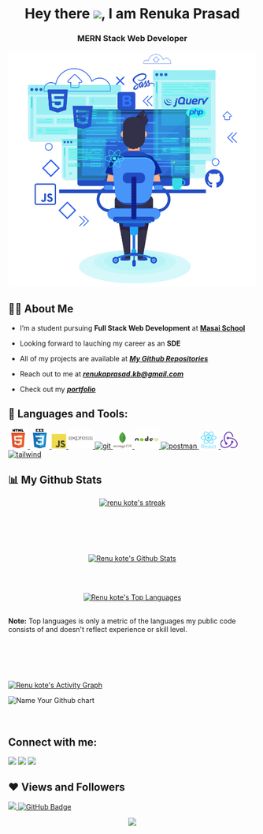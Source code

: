 <h1 align="center">Hey there <img src="https://raw.githubusercontent.com/MartinHeinz/MartinHeinz/master/wave.gif" width="30px">, I am Renuka Prasad </h1>
<h3 align="center"> MERN Stack Web Developer</h3>

<div align="center" ><img src = "https://raw.githubusercontent.com/Renukote/Renukote/051cadb27789caa9a268427a07ad8d9e3b6c7cec/web-developer-img.svg" /></div>

## 🙋‍♂️ About Me

- I’m a student pursuing **Full Stack Web Development** at **[Masai School](https://www.masaischool.com/)**

- Looking forward to lauching my career as an **SDE**

- All of my projects are available at ***[My Github Repositories](https://github.com/Renukote?tab=repositories)***

- Reach out to me at ***renukaprasad.kb@gmail.com***

- Check out my ***[portfolio](https://renukaprasad.vercel.app/)***

## 🚀 Languages and Tools:

<a href="https://www.w3.org/html/" target="_blank"> <img src="https://raw.githubusercontent.com/devicons/devicon/master/icons/html5/html5-original-wordmark.svg" alt="html5" width="40" height="40"/> </a> </a> <a href="https://www.w3schools.com/css/" target="_blank"> <img src="https://raw.githubusercontent.com/devicons/devicon/master/icons/css3/css3-original-wordmark.svg" alt="css3" width="40" height="40"/> </a> <a href="https://developer.mozilla.org/en-US/docs/Web/JavaScript" target="_blank"> <img src="https://raw.githubusercontent.com/devicons/devicon/master/icons/javascript/javascript-original.svg" alt="javascript" width="30" height="30"/> </a>
<a href="https://expressjs.com" target="_blank"> <img src="https://raw.githubusercontent.com/devicons/devicon/master/icons/express/express-original-wordmark.svg" alt="express" width="50" height="40"/> </a> <a href="https://git-scm.com/" target="_blank"> <img src="https://www.vectorlogo.zone/logos/git-scm/git-scm-icon.svg" alt="git" width="35" height="35"/> </a>  <a href="https://www.mongodb.com/" target="_blank"> <img src="https://raw.githubusercontent.com/devicons/devicon/master/icons/mongodb/mongodb-original-wordmark.svg" alt="mongodb" width="40" height="35"/> <a href="https://nodejs.org" target="_blank"> <img src="https://raw.githubusercontent.com/devicons/devicon/master/icons/nodejs/nodejs-original-wordmark.svg" alt="nodejs" width="50" height="40"/> </a> <a href="https://postman.com" target="_blank"> <img src="https://www.vectorlogo.zone/logos/getpostman/getpostman-icon.svg" alt="postman" width="35" height="35"/> </a> <a href="https://reactjs.org/" target="_blank"> <img src="https://raw.githubusercontent.com/devicons/devicon/master/icons/react/react-original-wordmark.svg" alt="react" width="40" height="35"/> </a> <a href="https://redux.js.org" target="_blank"> <img src="https://raw.githubusercontent.com/devicons/devicon/master/icons/redux/redux-original.svg" alt="redux" width="35" height="35"/> </a> <a href="https://tailwindcss.com/" target="_blank"> <img src="https://www.vectorlogo.zone/logos/tailwindcss/tailwindcss-icon.svg" alt="tailwind" width="35" height="35" margin="5px"/> </a>


## 📊 My Github Stats

<p align="center">
    <a href="https://github.com/Renukote/github-readme-streak-stats">
        <img title="🔥 Get streak stats for your profile at git.io/streak-stats" alt="renu kote's streak" src="https://github-readme-streak-stats.herokuapp.com/?user=Renukote&theme=black-ice&hide_border=true&stroke=0000&background=060A0CD0"/>
    </a>
</p>
 <br/> <br/> <br/>


  <br/>
  <p align="center">
    <a href="https://github.com/Renukote/github-readme-stats"><img alt="Renu kote's Github Stats" src="https://github-readme-stats.vercel.app/api?username=Renukote&show_icons=true&count_private=true&theme=react&hide_border=true&bg_color=0D1117" /></a>
   </p>
    
 <br/> <br/>
    
  <p align="center">
  <a href="https://github.com/Renukote/github-readme-stats"><img alt="Renu kote's Top Languages" src="https://github-readme-stats.vercel.app/api/top-langs/?username=Renukote&langs_count=8&count_private=true&layout=compact&theme=react&hide_border=true&bg_color=0D1117" /></a>
  <p/>
    
  <br/>
  <b>Note:</b> Top languages is only a metric of the languages my public code consists of and doesn't reflect experience or skill level.

<br/> <br/> <br/>
<br/>

<a href="https://github.com/Renukote/github-readme-activity-graph"><img alt="Renu kote's Activity Graph" src="https://activity-graph.herokuapp.com/graph?username=Renukote&bg_color=0D1117&color=5BCDEC&line=5BCDEC&point=FFFFFF&hide_border=true" /></a>

<img src="https://ghchart.rshah.org/renu-codewalnut" alt="Name Your Github chart">

<br/>
<br/> <br/>


## Connect with me:
<p align="left">
<a href = "https://www.linkedin.com/in/renukaprasadkb/"><img src="https://img.icons8.com/fluent/40/000000/linkedin.png"/></a>
<a href = "https://medium.com/@renukaprasad.kb"><img src="https://img.icons8.com/fluency/40/000000/medium-logo.png"/></a>
    <a href = "mailto:renukaprasad.kb@gmail.com"> <img src="https://img.icons8.com/doodle/35/000000/gmail-new.png"/> </a>
</p>


## ❤ Views and Followers
<a href="https://github.com/Renukote/github-profile-views-counter">
    <img src="https://komarev.com/ghpvc/?username=Renukote">
</a>
<a href="https://github.com/Renukote?tab=followers"><img src="https://img.shields.io/github/followers/Renukote?label=Followers&style=social" alt="GitHub Badge"></a>

<p align="center">
  <img  src="https://raw.githubusercontent.com/Trilokia/Trilokia/379277808c61ef204768a61bbc5d25bc7798ccf1/bottom_header.svg">
  </p>
